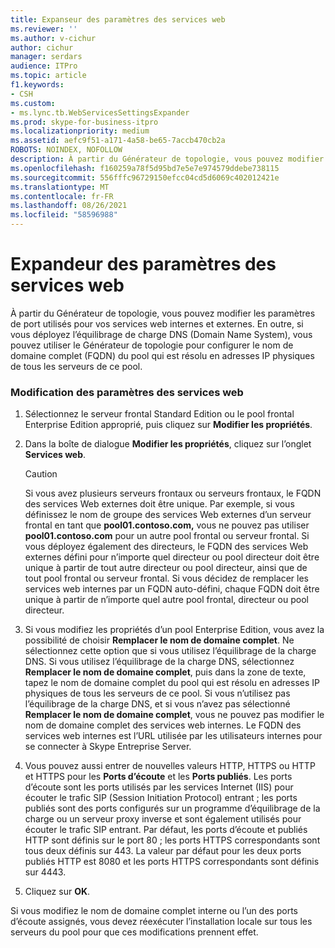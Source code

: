 ```yaml
---
title: Expanseur des paramètres des services web
ms.reviewer: ''
ms.author: v-cichur
author: cichur
manager: serdars
audience: ITPro
ms.topic: article
f1.keywords:
- CSH
ms.custom:
- ms.lync.tb.WebServicesSettingsExpander
ms.prod: skype-for-business-itpro
ms.localizationpriority: medium
ms.assetid: aefc9f51-a171-4a58-be65-7accb470cb2a
ROBOTS: NOINDEX, NOFOLLOW
description: À partir du Générateur de topologie, vous pouvez modifier les paramètres de port utilisés pour vos services web internes et externes. En outre, si vous déployez l’équilibrage de charge DNS (Domain Name System), vous pouvez utiliser le Générateur de topologie pour configurer le nom de domaine complet (FQDN) du pool qui est résolu en adresses IP physiques de tous les serveurs de ce pool.
ms.openlocfilehash: f160259a78f5d95bd7e5e7e974579ddebe738115
ms.sourcegitcommit: 556fffc96729150efcc04cd5d6069c402012421e
ms.translationtype: MT
ms.contentlocale: fr-FR
ms.lasthandoff: 08/26/2021
ms.locfileid: "58596988"
---
```

# <a name="web-services-settings-expander"></a>Expandeur des paramètres des services web
 
À partir du Générateur de topologie, vous pouvez modifier les paramètres de port utilisés pour vos services web internes et externes. En outre, si vous déployez l’équilibrage de charge DNS (Domain Name System), vous pouvez utiliser le Générateur de topologie pour configurer le nom de domaine complet (FQDN) du pool qui est résolu en adresses IP physiques de tous les serveurs de ce pool.
  
### <a name="editing-web-services-settings"></a>Modification des paramètres des services web

1. Sélectionnez le serveur frontal Standard Edition ou le pool frontal Enterprise Edition approprié, puis cliquez sur **Modifier les propriétés**.
    
2. Dans la boîte de dialogue **Modifier les propriétés**, cliquez sur l’onglet **Services web**.
    
    > [!CAUTION]
    > Si vous avez plusieurs serveurs frontaux ou serveurs frontaux, le FQDN des services Web externes doit être unique. Par exemple, si vous définissez le nom de groupe des services Web externes d’un serveur frontal en tant que **pool01.contoso.com,** vous ne pouvez pas utiliser **pool01.contoso.com** pour un autre pool frontal ou serveur frontal. Si vous déployez également des directeurs, le FQDN des services Web externes défini pour n’importe quel directeur ou pool directeur doit être unique à partir de tout autre directeur ou pool directeur, ainsi que de tout pool frontal ou serveur frontal. Si vous décidez de remplacer les services web internes par un FQDN auto-défini, chaque FQDN doit être unique à partir de n’importe quel autre pool frontal, directeur ou pool directeur.
  
3. Si vous modifiez les propriétés d’un pool Enterprise Edition, vous avez la possibilité de choisir **Remplacer le nom de domaine complet**. Ne sélectionnez cette option que si vous utilisez l’équilibrage de la charge DNS. Si vous utilisez l’équilibrage de la charge DNS, sélectionnez **Remplacer le nom de domaine complet**, puis dans la zone de texte, tapez le nom de domaine complet du pool qui est résolu en adresses IP physiques de tous les serveurs de ce pool. Si vous n’utilisez pas l’équilibrage de la charge DNS, et si vous n’avez pas sélectionné **Remplacer le nom de domaine complet**, vous ne pouvez pas modifier le nom de domaine complet des services web internes. Le FQDN des services web internes est l’URL utilisée par les utilisateurs internes pour se connecter à Skype Entreprise Server.
    
4. Vous pouvez aussi entrer de nouvelles valeurs HTTP, HTTPS ou HTTP et HTTPS pour les **Ports d’écoute** et les **Ports publiés**. Les ports d’écoute sont les ports utilisés par les services Internet (IIS) pour écouter le trafic SIP (Session Initiation Protocol) entrant ; les ports publiés sont des ports configurés sur un programme d’équilibrage de la charge ou un serveur proxy inverse et sont également utilisés pour écouter le trafic SIP entrant. Par défaut, les ports d’écoute et publiés HTTP sont définis sur le port 80 ; les ports HTTPS correspondants sont tous deux définis sur 443. La valeur par défaut pour les deux ports publiés HTTP est 8080 et les ports HTTPS correspondants sont définis sur 4443.
    
5. Cliquez sur **OK**.
    
Si vous modifiez le nom de domaine complet interne ou l’un des ports d’écoute assignés, vous devez réexécuter l’installation locale sur tous les serveurs du pool pour que ces modifications prennent effet.
  

